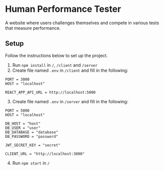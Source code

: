 # Human Performance Tester
A website where users challenges themselves and compete in various tests that measure performance.

## Setup
Follow the instructions below to set up the project.
1. Run `npm install` in `/`, `/client` and `/server`
2. Create file named `.env` in `/client` and fill in the following:
```env
PORT = 3000
HOST = "localhost"

REACT_APP_API_URL = http://localhost:5000
```
3. Create file named `.env` in `/server` and fill in the following:
```env
PORT = 5000
HOST = "localhost"

DB_HOST = "host"
DB_USER = "user"
DB_DATABASE = "database"
DB_PASSWORD = "password"

JWT_SECRET_KEY = "secret"

CLIENT_URL = "http://localhost:3000"
```
4. Run `npm start` in `/`
